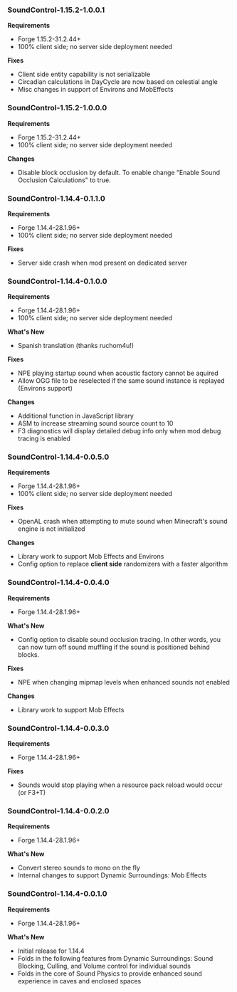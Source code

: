 ### SoundControl-1.15.2-1.0.0.1
**Requirements**
* Forge 1.15.2-31.2.44+
* 100% client side; no server side deployment needed

**Fixes**
* Client side entity capability is not serializable
* Circadian calculations in DayCycle are now based on celestial angle
* Misc changes in support of Environs and MobEffects

### SoundControl-1.15.2-1.0.0.0
**Requirements**
* Forge 1.15.2-31.2.44+
* 100% client side; no server side deployment needed

**Changes**
* Disable block occlusion by default.  To enable change "Enable Sound Occlusion Calculations" to true.

### SoundControl-1.14.4-0.1.1.0
**Requirements**
* Forge 1.14.4-28.1.96+
* 100% client side; no server side deployment needed

**Fixes**
* Server side crash when mod present on dedicated server

### SoundControl-1.14.4-0.1.0.0
**Requirements**
* Forge 1.14.4-28.1.96+
* 100% client side; no server side deployment needed

**What's New**
* Spanish translation (thanks ruchom4u!)

**Fixes**
* NPE playing startup sound when acoustic factory cannot be aquired
* Allow OGG file to be reselected if the same sound instance is replayed (Environs support)

**Changes**
* Additional function in JavaScript library
* ASM to increase streaming sound source count to 10
* F3 diagnostics will display detailed debug info only when mod debug tracing is enabled

### SoundControl-1.14.4-0.0.5.0
**Requirements**
* Forge 1.14.4-28.1.96+
* 100% client side; no server side deployment needed

**Fixes**
* OpenAL crash when attempting to mute sound when Minecraft's sound engine is not initialized

**Changes**
* Library work to support Mob Effects and Environs
* Config option to replace **client side** randomizers with a faster algorithm

### SoundControl-1.14.4-0.0.4.0
**Requirements**
* Forge 1.14.4-28.1.96+

**What's New**
* Config option to disable sound occlusion tracing.  In other words, you can now turn off sound muffling if the sound is positioned behind blocks.

**Fixes**
* NPE when changing mipmap levels when enhanced sounds not enabled

**Changes**
* Library work to support Mob Effects

### SoundControl-1.14.4-0.0.3.0
**Requirements**
* Forge 1.14.4-28.1.96+

**Fixes**
* Sounds would stop playing when a resource pack reload would occur (or F3+T)

### SoundControl-1.14.4-0.0.2.0
**Requirements**
* Forge 1.14.4-28.1.96+

**What's New**
* Convert stereo sounds to mono on the fly
* Internal changes to support Dynamic Surroundings: Mob Effects

### SoundControl-1.14.4-0.0.1.0
**Requirements**
* Forge 1.14.4-28.1.96+

**What's New**
* Initial release for 1.14.4
* Folds in the following features from Dynamic Surroundings: Sound Blocking, Culling, and Volume control for individual sounds
* Folds in the core of Sound Physics to provide enhanced sound experience in caves and enclosed spaces
